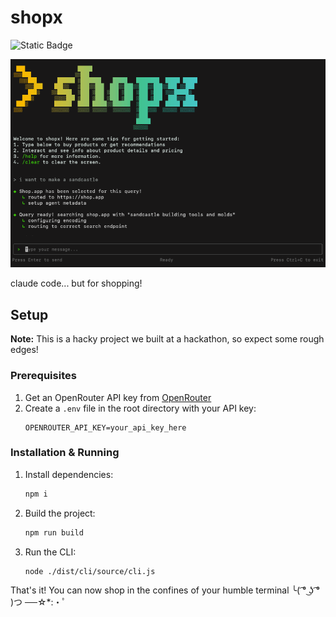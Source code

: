 # shopx

![Static Badge](https://img.shields.io/badge/hack_the_north-2025-purple)

![shopx](.github/images/image.png)

claude code... but for shopping!

## Setup

**Note:** This is a hacky project we built at a hackathon, so expect some rough edges!

### Prerequisites

1. Get an OpenRouter API key from [OpenRouter](https://openrouter.ai/)
2. Create a `.env` file in the root directory with your API key:
   ```
   OPENROUTER_API_KEY=your_api_key_here
   ```

### Installation & Running

1. Install dependencies:

   ```bash
   npm i
   ```

2. Build the project:

   ```bash
   npm run build
   ```

3. Run the CLI:
   ```bash
   node ./dist/cli/source/cli.js
   ```

That's it! You can now shop in the confines of your humble terminal ╰( ͡° ͜ʖ ͡° )つ ──☆\*:・ﾟ
